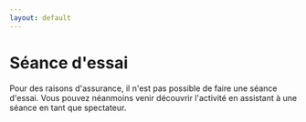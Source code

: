 ```yaml
---
layout: default
---
```


# Séance d'essai

Pour des raisons d'assurance, il n'est pas possible de faire une séance d'essai. Vous pouvez néanmoins venir découvrir l'activité en assistant à une séance en tant que spectateur.